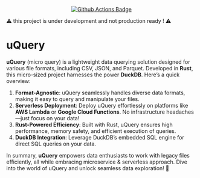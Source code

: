 <p style="text-align: center;">
  <a href="https://github.com/duckdb/duckdb/actions"><img src="https://github.com/fb64/uquery-rs/actions/workflows/ci.yml/badge.svg?branch=main" alt="Github Actions Badge"></a>
</p>

:warning: this project is under development and not production ready ! :warning:

# uQuery

**uQuery** (micro query) is a lightweight data querying solution designed for various file formats, including CSV, JSON, and Parquet. Developed in **Rust**, this micro-sized project harnesses the power **DuckDB**. Here’s a quick overview:

1. **Format-Agnostic**: uQuery seamlessly handles diverse data formats, making it easy to query and manipulate your files.
2. **Serverless Deployment**: Deploy uQuery effortlessly on platforms like **AWS Lambda** or **Google Cloud Functions**. No infrastructure headaches—just focus on your data!
3. **Rust-Powered Efficiency**: Built with Rust, uQuery ensures high performance, memory safety, and efficient execution of queries.
4. **DuckDB Integration**: Leverage DuckDB’s embedded SQL engine for direct SQL queries on your data.

In summary, **uQuery** empowers data enthusiasts to work with legacy files efficiently, all while embracing  microservice & serverless approach. Dive into the world of uQuery and unlock seamless data exploration! :rocket:

